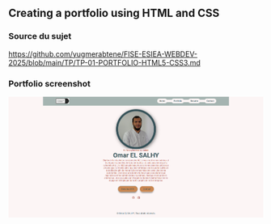 ## Creating a portfolio using HTML and CSS

### Source du sujet
https://github.com/yugmerabtene/FISE-ESIEA-WEBDEV-2025/blob/main/TP/TP-01-PORTFOLIO-HTML5-CSS3.md


### Portfolio screenshot
![portfolio-screenshot.png](miscellaneous/portfolio-screenshot.png)